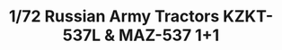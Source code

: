 ---
title: "1/72 Russian Army Tractors KZKT-537L & MAZ-537  1+1"
price: "4500" 
desc: "Maketa"
img_path: "/assets/img/TAKO5003.jpg"
brand: "N/A"
available: true
special_offer: false
new: false
soon: false
cat: "010000"
subcat: "010200"
subsubcat: "0N/A"
sifra: "TAKO5003"
---